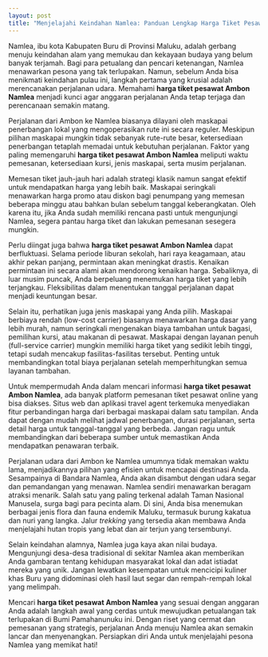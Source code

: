 ```yaml
---
layout: post
title: "Menjelajahi Keindahan Namlea: Panduan Lengkap Harga Tiket Pesawat Ambon Namlea"
---
```


Namlea, ibu kota Kabupaten Buru di Provinsi Maluku, adalah gerbang menuju keindahan alam yang memukau dan kekayaan budaya yang belum banyak terjamah. Bagi para petualang dan pencari ketenangan, Namlea menawarkan pesona yang tak terlupakan. Namun, sebelum Anda bisa menikmati keindahan pulau ini, langkah pertama yang krusial adalah merencanakan perjalanan udara. Memahami **harga tiket pesawat Ambon Namlea** menjadi kunci agar anggaran perjalanan Anda tetap terjaga dan perencanaan semakin matang.

Perjalanan dari Ambon ke Namlea biasanya dilayani oleh maskapai penerbangan lokal yang mengoperasikan rute ini secara reguler. Meskipun pilihan maskapai mungkin tidak sebanyak rute-rute besar, ketersediaan penerbangan tetaplah memadai untuk kebutuhan perjalanan. Faktor yang paling memengaruhi **harga tiket pesawat Ambon Namlea** meliputi waktu pemesanan, ketersediaan kursi, jenis maskapai, serta musim perjalanan.

Memesan tiket jauh-jauh hari adalah strategi klasik namun sangat efektif untuk mendapatkan harga yang lebih baik. Maskapai seringkali menawarkan harga promo atau diskon bagi penumpang yang memesan beberapa minggu atau bahkan bulan sebelum tanggal keberangkatan. Oleh karena itu, jika Anda sudah memiliki rencana pasti untuk mengunjungi Namlea, segera pantau harga tiket dan lakukan pemesanan sesegera mungkin.

Perlu diingat juga bahwa **harga tiket pesawat Ambon Namlea** dapat berfluktuasi. Selama periode liburan sekolah, hari raya keagamaan, atau akhir pekan panjang, permintaan akan meningkat drastis. Kenaikan permintaan ini secara alami akan mendorong kenaikan harga. Sebaliknya, di luar musim puncak, Anda berpeluang menemukan harga tiket yang lebih terjangkau. Fleksibilitas dalam menentukan tanggal perjalanan dapat menjadi keuntungan besar.

Selain itu, perhatikan juga jenis maskapai yang Anda pilih. Maskapai berbiaya rendah (low-cost carrier) biasanya menawarkan harga dasar yang lebih murah, namun seringkali mengenakan biaya tambahan untuk bagasi, pemilihan kursi, atau makanan di pesawat. Maskapai dengan layanan penuh (full-service carrier) mungkin memiliki harga tiket yang sedikit lebih tinggi, tetapi sudah mencakup fasilitas-fasilitas tersebut. Penting untuk membandingkan total biaya perjalanan setelah memperhitungkan semua layanan tambahan.

Untuk mempermudah Anda dalam mencari informasi **harga tiket pesawat Ambon Namlea**, ada banyak platform pemesanan tiket pesawat online yang bisa diakses. Situs web dan aplikasi travel agent terkemuka menyediakan fitur perbandingan harga dari berbagai maskapai dalam satu tampilan. Anda dapat dengan mudah melihat jadwal penerbangan, durasi perjalanan, serta detail harga untuk tanggal-tanggal yang berbeda. Jangan ragu untuk membandingkan dari beberapa sumber untuk memastikan Anda mendapatkan penawaran terbaik.

Perjalanan udara dari Ambon ke Namlea umumnya tidak memakan waktu lama, menjadikannya pilihan yang efisien untuk mencapai destinasi Anda. Sesampainya di Bandara Namlea, Anda akan disambut dengan udara segar dan pemandangan yang menawan. Namlea sendiri menawarkan beragam atraksi menarik. Salah satu yang paling terkenal adalah Taman Nasional Manusela, surga bagi para pecinta alam. Di sini, Anda bisa menemukan berbagai jenis flora dan fauna endemik Maluku, termasuk burung kakatua dan nuri yang langka. Jalur *trekking* yang tersedia akan membawa Anda menjelajahi hutan tropis yang lebat dan air terjun yang tersembunyi.

Selain keindahan alamnya, Namlea juga kaya akan nilai budaya. Mengunjungi desa-desa tradisional di sekitar Namlea akan memberikan Anda gambaran tentang kehidupan masyarakat lokal dan adat istiadat mereka yang unik. Jangan lewatkan kesempatan untuk mencicipi kuliner khas Buru yang didominasi oleh hasil laut segar dan rempah-rempah lokal yang melimpah.

Mencari **harga tiket pesawat Ambon Namlea** yang sesuai dengan anggaran Anda adalah langkah awal yang cerdas untuk mewujudkan petualangan tak terlupakan di Bumi Pamahanunuku ini. Dengan riset yang cermat dan pemesanan yang strategis, perjalanan Anda menuju Namlea akan semakin lancar dan menyenangkan. Persiapkan diri Anda untuk menjelajahi pesona Namlea yang memikat hati!
